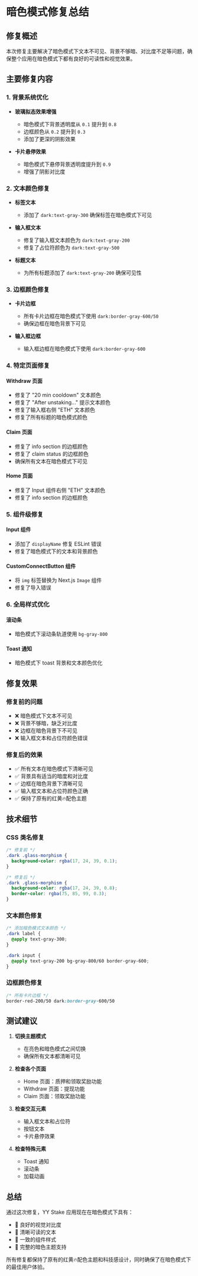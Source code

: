 # 暗色模式修复总结

## 修复概述

本次修复主要解决了暗色模式下文本不可见、背景不够暗、对比度不足等问题，确保整个应用在暗色模式下都有良好的可读性和视觉效果。

## 主要修复内容

### 1. 背景系统优化
- **玻璃拟态效果增强**
  - 暗色模式下背景透明度从 `0.1` 提升到 `0.8`
  - 边框颜色从 `0.2` 提升到 `0.3`
  - 添加了更深的阴影效果

- **卡片悬停效果**
  - 暗色模式下悬停背景透明度提升到 `0.9`
  - 增强了阴影对比度

### 2. 文本颜色修复
- **标签文本**
  - 添加了 `dark:text-gray-300` 确保标签在暗色模式下可见

- **输入框文本**
  - 修复了输入框文本颜色为 `dark:text-gray-200`
  - 修复了占位符颜色为 `dark:text-gray-500`

- **标题文本**
  - 为所有标题添加了 `dark:text-gray-200` 确保可见性

### 3. 边框颜色修复
- **卡片边框**
  - 所有卡片边框在暗色模式下使用 `dark:border-gray-600/50`
  - 确保边框在暗色背景下可见

- **输入框边框**
  - 输入框边框在暗色模式下使用 `dark:border-gray-600`

### 4. 特定页面修复

#### Withdraw 页面
- 修复了 "20 min cooldown" 文本颜色
- 修复了 "After unstaking..." 提示文本颜色
- 修复了输入框右侧 "ETH" 文本颜色
- 修复了所有标题的暗色模式颜色

#### Claim 页面
- 修复了 info section 的边框颜色
- 修复了 claim status 的边框颜色
- 确保所有文本在暗色模式下可见

#### Home 页面
- 修复了 Input 组件右侧 "ETH" 文本颜色
- 修复了 info section 的边框颜色

### 5. 组件级修复

#### Input 组件
- 添加了 `displayName` 修复 ESLint 错误
- 修复了暗色模式下的文本和背景颜色

#### CustomConnectButton 组件
- 将 `img` 标签替换为 Next.js `Image` 组件
- 修复了导入错误

### 6. 全局样式优化

#### 滚动条
- 暗色模式下滚动条轨道使用 `bg-gray-800`

#### Toast 通知
- 暗色模式下 toast 背景和文本颜色优化

## 修复效果

### 修复前的问题
- ❌ 暗色模式下文本不可见
- ❌ 背景不够暗，缺乏对比度
- ❌ 边框在暗色背景下不可见
- ❌ 输入框文本和占位符颜色错误

### 修复后的效果
- ✅ 所有文本在暗色模式下清晰可见
- ✅ 背景具有适当的暗度和对比度
- ✅ 边框在暗色背景下清晰可见
- ✅ 输入框文本和占位符颜色正确
- ✅ 保持了原有的红黄🔥配色主题

## 技术细节

### CSS 类名修复
```css
/* 修复前 */
.dark .glass-morphism {
  background-color: rgba(17, 24, 39, 0.1);
}

/* 修复后 */
.dark .glass-morphism {
  background-color: rgba(17, 24, 39, 0.8);
  border-color: rgba(75, 85, 99, 0.3);
}
```

### 文本颜色修复
```css
/* 添加暗色模式文本颜色 */
.dark label {
  @apply text-gray-300;
}

.dark input {
  @apply text-gray-200 bg-gray-800/60 border-gray-600;
}
```

### 边框颜色修复
```css
/* 所有卡片边框 */
border-red-200/50 dark:border-gray-600/50
```

## 测试建议

1. **切换主题模式**
   - 在亮色和暗色模式之间切换
   - 确保所有文本都清晰可见

2. **检查各个页面**
   - Home 页面：质押和领取奖励功能
   - Withdraw 页面：提现功能
   - Claim 页面：领取奖励功能

3. **检查交互元素**
   - 输入框文本和占位符
   - 按钮文本
   - 卡片悬停效果

4. **检查特殊元素**
   - Toast 通知
   - 滚动条
   - 加载动画

## 总结

通过这次修复，YY Stake 应用现在在暗色模式下具有：
- 🎨 良好的视觉对比度
- 📝 清晰可读的文本
- 🔧 一致的组件样式
- 🌙 完整的暗色主题支持

所有修复都保持了原有的红黄🔥配色主题和科技感设计，同时确保了在暗色模式下的最佳用户体验。
